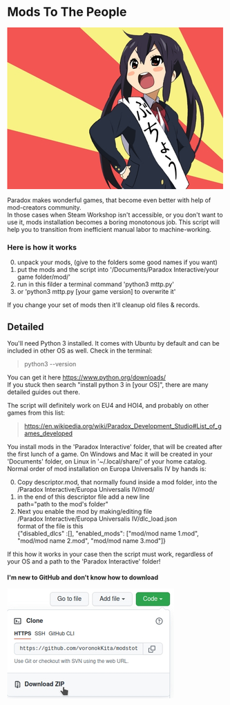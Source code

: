 # Mods To The People

![picture](azusa.jpg "Azusa")

Paradox makes wonderful games, that become even better with help of mod-creators community.<br>
In those cases when Steam Workshop isn't accessible, or you don't want to use it, mods installation becomes a boring monotonous job. This script will help you to transition from inefficient manual labor to machine-working.

### Here is how it works

0. unpack your mods, (give to the folders some good names if you want)
1. put the mods and the script into '/Documents/Paradox Interactive/your game folder/mod/'
2. run in this filder a terminal command 'python3 mttp.py'
3. or 'python3 mttp.py [your game version] to overwrite it'

If you change your set of mods then it'll cleanup old files & records.

## Detailed

You'll need Python 3 installed. It comes with Ubuntu by default and can be included in other OS as well. Check in the terminal:

> python3 --version

You can get it here https://www.python.org/downloads/<br>
If you stuck then search "install python 3 in [your OS]", there are many detailed guides out there.

The script will definitely work on EU4 and HOI4, and probably on other games from this list:

> https://en.wikipedia.org/wiki/Paradox_Development_Studio#List_of_games_developed

You install mods in the 'Paradox Interactive' folder, that will be created after the first lunch of a game. On Windows and Mac it will be created in your 'Documents' folder, on Linux in '~/.local/share/' of your home catalog.<br>
Normal order of mod installation on Europa Universalis IV by hands is:

0. Copy descriptor.mod, that normally found inside a mod folder, into the<br>
/Paradox Interactive/Europa Universalis IV/mod/<br>
1. in the end of this descriptor file add a new line<br>
path="path to the mod's folder"<br>
2. Next you enable the mod by making/editing file<br>
/Paradox Interactive/Europa Universalis IV/dlc_load.json<br>
format of the file is this<br>
{"disabled_dlcs" :[], "enabled_mods": ["mod/mod name 1.mod", "mod/mod name 2.mod", "mod/mod name 3.mod"]}

If this how it works in your case then the script must work, regardless of your OS and a path to the 'Paradox Interactive' folder!

#### I'm new to GitHub and don't know how to download

![guide](howto.jpg "how to download")
